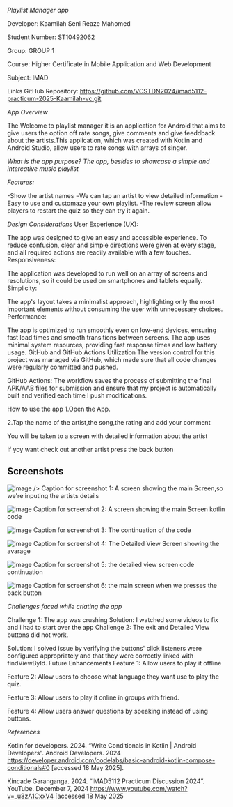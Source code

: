 *Playlist Manager app*

Developer: Kaamilah Seni Reaze Mahomed

Student Number: ST10492062

Group: GROUP 1

Course: Higher Certificate in Mobile Application and Web Development

Subject: IMAD

Links
GitHub Repository: https://github.com/VCSTDN2024/imad5112-practicum-2025-Kaamilah-vc.git

*App Overview*

The Welcome to playlist manager it is an application for Android that aims to give users the option off rate songs, give comments and give feeddback about the artists.This application, which was created with Kotlin and Android Studio, allow users to rate songs with arrays of singer.

*What is the app purpose? The app, besides to showcase a simple and intercative music playlist*

*Features:*

-Show the artist names
=We can tap an artist to view detailed information
-Easy to use and customaze your own playlist.
-The review screen allow players to restart the quiz so they can try it again.

*Design Considerations*
User Experience (UX):

The app was designed to give an easy and accessible experience.
To reduce confusion, clear and simple directions were given at every stage, and all required actions are readily available with a few touches.
Responsiveness:

The application was developed to run well on an array of screens and resolutions, so it could be used on smartphones and tablets equally.
Simplicity:

The app's layout takes a minimalist approach, highlighting only the most important elements without consuming the user with unnecessary choices.
Performance:

The app is optimized to run smoothly even on low-end devices, ensuring fast load times and smooth transitions between screens.
The app uses minimal system resources, providing fast response times and low battery usage.
GitHub and GitHub Actions Utilization
The version control for this project was managed via GitHub, which made sure that all code changes were regularly committed and pushed.

GitHub Actions:
The workflow saves the process of submitting the final APK/AAB files for submission and ensure that my project is automatically built and verified each time I push modifications.

How to use the app
1.Open the App.

2.Tap the name of the artist,the song,the rating and add your comment

You will be taken to a screen with detailed information about the artist

If yoy want check out another artist press the back button

Screenshots
---------------------------

![image](https://github.com/user-attachments/assets/b4da4f36-11cc-4a8c-bc3b-31e04a7838ba)
 /> Caption for screenshot 1: A screen showing the main Screen,so we're  inputing the artists details

 
![image](https://github.com/user-attachments/assets/4535adde-399b-4350-916e-5e498a2a95f8)
 Caption for screenshot 2: A screen showing the main Screen kotlin code
 
![image](https://github.com/user-attachments/assets/11bf98a0-466a-4048-9a8d-e96c30a72b2b)
Caption for screenshot 3: The continuation of the code

 ![image](https://github.com/user-attachments/assets/f67781fa-c649-4632-afdf-73644c370334)
 Caption for screenshot 4: The Detailed View Screen showing the avarage

![image](https://github.com/user-attachments/assets/39e7cc52-0697-4f90-b4b1-18ceeab22765)
Caption for screenshot 5: the detailed view screen code continuation 

  ![image](https://github.com/user-attachments/assets/0da85210-6ef5-48ea-954b-fb0e903edc27)
Caption for screenshot 6: the main screen when we presses the back button



*Challenges faced while criating the app*

Challenge 1: The app was crushing Solution: I watched some videos to fix and i had to start over the app
Challenge 2: The exit and Detailed View buttons did not work.

Solution: I solved issue by verifying the buttons' click listeners were configured appropriately and that they were correctly linked with findViewById.
Future Enhancements
Feature 1: Allow users to play it offline

Feature 2: Allow users to choose what language they want use to play the quiz.

Feature 3: Allow users to play it online in groups with friend.

Feature 4: Allow users answer questions by speaking instead of using buttons.

*References*
‌

Kotlin for developers. 2024. “Write Conditionals in Kotlin  |  Android Developers”. Android Developers. 2024 https://developer.android.com/codelabs/basic-android-kotlin-compose-conditionals#0 [accessed 18 May 2025].

Kincade Garanganga. 2024. “IMAD5112 Practicum Discussion 2024”. YouTube. December 7, 2024 https://www.youtube.com/watch?v=_u8zA1CxxV4 [accessed 18 May 2025
